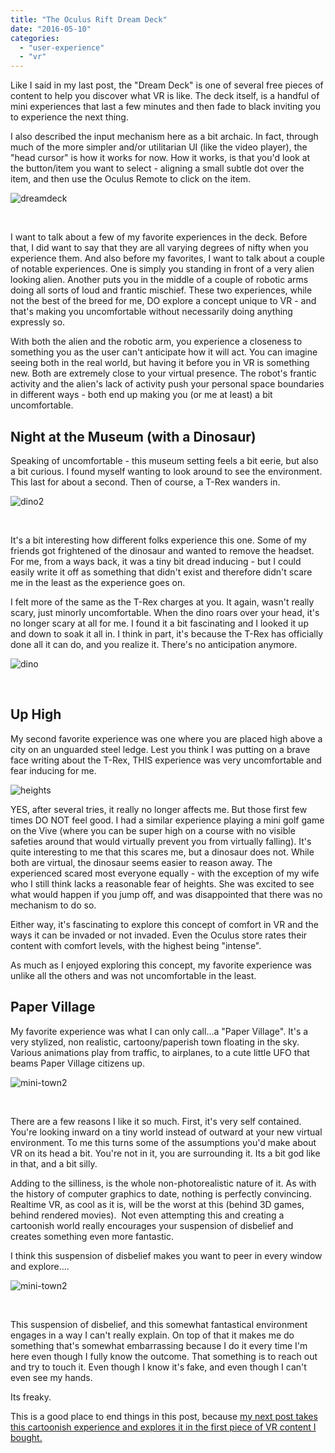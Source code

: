 ```yaml
---
title: "The Oculus Rift Dream Deck"
date: "2016-05-10"
categories:
  - "user-experience"
  - "vr"
---
```


Like I said in my last post, the "Dream Deck" is one of several free pieces of content to help you discover what VR is like. The deck itself, is a handful of mini experiences that last a few minutes and then fade to black inviting you to experience the next thing.

I also described the input mechanism here as a bit archaic. In fact, through much of the more simpler and/or utilitarian UI (like the video player), the "head cursor" is how it works for now. How it works, is that you'd look at the button/item you want to select - aligning a small subtle dot over the item, and then use the Oculus Remote to click on the item.

![dreamdeck](https://d2ypg8o05lff0b.cloudfront.net/wp-content/uploads/2016/05/dreamdeck.png)

 

I want to talk about a few of my favorite experiences in the deck. Before that, I did want to say that they are all varying degrees of nifty when you experience them. And also before my favorites, I want to talk about a couple of notable experiences. One is simply you standing in front of a very alien looking alien. Another puts you in the middle of a couple of robotic arms doing all sorts of loud and frantic mischief. These two experiences, while not the best of the breed for me, DO explore a concept unique to VR - and that's making you uncomfortable without necessarily doing anything expressly so.

With both the alien and the robotic arm, you experience a closeness to something you as the user can't anticipate how it will act. You can imagine seeing both in the real world, but having it before you in VR is something new. Both are extremely close to your virtual presence. The robot's frantic activity and the alien's lack of activity push your personal space boundaries in different ways - both end up making you (or me at least) a bit uncomfortable.

## Night at the Museum (with a Dinosaur)

Speaking of uncomfortable - this museum setting feels a bit eerie, but also a bit curious. I found myself wanting to look around to see the environment. This last for about a second. Then of course, a T-Rex wanders in.

![dino2](https://d2ypg8o05lff0b.cloudfront.net/wp-content/uploads/2016/05/dino2.png)

 

It's a bit interesting how different folks experience this one. Some of my friends got frightened of the dinosaur and wanted to remove the headset. For me, from a ways back, it was a tiny bit dread inducing - but I could easily write it off as something that didn't exist and therefore didn't scare me in the least as the experience goes on.

I felt more of the same as the T-Rex charges at you. It again, wasn't really scary, just minorly uncomfortable. When the dino roars over your head, it's no longer scary at all for me. I found it a bit fascinating and I looked it up and down to soak it all in. I think in part, it's because the T-Rex has officially done all it can do, and you realize it. There's no anticipation anymore.

![dino](https://d2ypg8o05lff0b.cloudfront.net/wp-content/uploads/2016/05/dino.png)

 

## Up High

My second favorite experience was one where you are placed high above a city on an unguarded steel ledge. Lest you think I was putting on a brave face writing about the T-Rex, THIS experience was very uncomfortable and fear inducing for me.

![heights](https://d2ypg8o05lff0b.cloudfront.net/wp-content/uploads/2016/05/heights.png)

YES, after several tries, it really no longer affects me. But those first few times DO NOT feel good. I had a similar experience playing a mini golf game on the Vive (where you can be super high on a course with no visible safeties around that would virtually prevent you from virtually falling). It's quite interesting to me that this scares me, but a dinosaur does not. While both are virtual, the dinosaur seems easier to reason away. The experienced scared most everyone equally - with the exception of my wife who I still think lacks a reasonable fear of heights. She was excited to see what would happen if you jump off, and was disappointed that there was no mechanism to do so.

Either way, it's fascinating to explore this concept of comfort in VR and the ways it can be invaded or not invaded. Even the Oculus store rates their content with comfort levels, with the highest being "intense".

As much as I enjoyed exploring this concept, my favorite experience was unlike all the others and was not uncomfortable in the least.

## Paper Village

My favorite experience was what I can only call...a "Paper Village". It's a very stylized, non realistic, cartoony/paperish town floating in the sky. Various animations play from traffic, to airplanes, to a cute little UFO that beams Paper Village citizens up.

![mini-town2](https://d2ypg8o05lff0b.cloudfront.net/wp-content/uploads/2016/05/mini-town2.png)

 

There are a few reasons I like it so much. First, it's very self contained. You're looking inward on a tiny world instead of outward at your new virtual environment. To me this turns some of the assumptions you'd make about VR on its head a bit. You're not in it, you are surrounding it. Its a bit god like in that, and a bit silly.

Adding to the silliness, is the whole non-photorealistic nature of it. As with the history of computer graphics to date, nothing is perfectly convincing. Realtime VR, as cool as it is, will be the worst at this (behind 3D games, behind rendered movies).  Not even attempting this and creating a cartoonish world really encourages your suspension of disbelief and creates something even more fantastic.

I think this suspension of disbelief makes you want to peer in every window and explore....

![mini-town2](https://d2ypg8o05lff0b.cloudfront.net/wp-content/uploads/2016/05/mini-town21.png)

 

This suspension of disbelief, and this somewhat fantastical environment engages in a way I can't really explain. On top of that it makes me do something that's somewhat embarrassing because I do it every time I'm here even though I fully know the outcome. That something is to reach out and try to touch it. Even though I know it's fake, and even though I can't even see my hands.

Its freaky.

This is a good place to end things in this post, because [my next post takes this cartoonish experience and explores it in the first piece of VR content I bought.](/blog/2016/05/10/adventure-time-magic-mans-head-games/)
